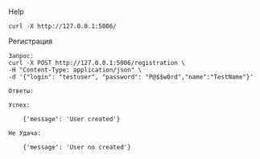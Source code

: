 Help
    
    curl -X http://127.0.0.1:5006/

Регистрация

    Запрос:
    curl -X POST http://127.0.0.1:5006/registration \
    -H "Content-Type: application/json" \
    -d '{"login": "testuser", "password": "P@$$w0rd","name":"TestName"}'
    
    Ответы:

    Успех:
        
        {'message': 'User created'}
    
    Не Удача:
    
        {'message': 'User no created'}